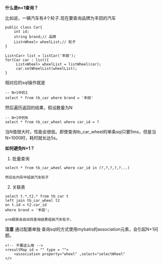 **什么是n+1查询？**

比如说，一辆汽车有4个轮子.现在要查询品牌为丰田的汽车

```
public class Car{
    int id;
    string brand;// 品牌
    List<Wheel> wheelList;// 轮子
}

List<Car> list = listCar('丰田');
for(Car car : list){
     List<Wheel> wheelList = listWheel(car);
     car.setWheelList(wheelList); 
}
```


相对应的sql操作就是
```
-- N+1中的1
select * from tb_car where brand = '丰田'
```

然后遍历返回的结果，假设数量为N
```
-- N+1中的N
select * from tb_car_wheel where car_id = ?
```

当N值很大时，性能会很低。即使查询tb_car_wheel的单条sql只要5ms，但是当N=1000时，耗时就长达5s。

**如何避免N+1？**
1. 批量查询
```
select * from tb_car_wheel where car_id in (?,?,?,?,?...)

然后在内存中组装汽车轮子
```

2. 关联表

```
select t.*,t2.* from tb_car t 
left join tb_car_wheel t2
on t.id = t2.car_id
where brand = '丰田';

orm框架会自动将查询结果组装汽车轮子。

```


**注意**
通过配置单独 查询sql的方式使用mybatis的association元素，会引起N+1问题。
```
<!-- 不要这么用 -->
<resultMap id = "" type = "">
    <association property="wheel" ,select="selectWheel"
</>


```
